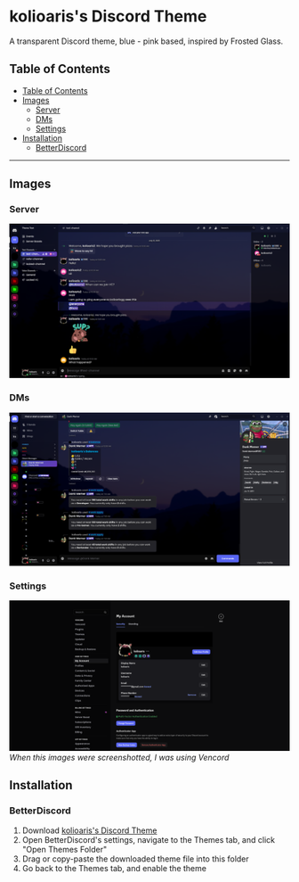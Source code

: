 # kolioaris's Discord Theme
A transparent Discord theme, blue - pink based, inspired by Frosted Glass.

## Table of Contents
- [Table of Contents](#table-of-contents)
- [Images](#images)
  - [Server](#server)
  - [DMs](#dms)
  - [Settings](#settings)
- [Installation](#installation)
  - [BetterDiscord](#betterdiscord)

--- 

## Images
### Server
![Server](https://github.com/kolioaris/kolioaris-s-Discord-Theme/blob/main/images/image1.png?raw=true)
### DMs
![DMs](https://github.com/kolioaris/kolioaris-s-Discord-Theme/blob/main/images/image2.png?raw=true)
### Settings
![Settings](https://github.com/kolioaris/kolioaris-s-Discord-Theme/blob/main/images/image3.png?raw=true)
*When this images were screenshotted, I was using Vencord*

## Installation
### BetterDiscord
1. Download [kolioaris's Discord Theme](https://raw.githubusercontent.com/kolioaris/kolioaris-s-Discord-Theme/refs/heads/main/kolioaris's%20Theme.theme.css)
2. Open BetterDiscord's settings, navigate to the Themes tab, and click "Open Themes Folder"
3. Drag or copy-paste the downloaded theme file into this folder
4. Go back to the Themes tab, and enable the theme
